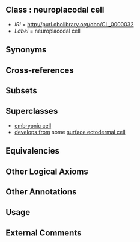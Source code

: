 
## Class : neuroplacodal cell

 * *IRI* = http://purl.obolibrary.org/obo/CL_0000032
 * *Label* = neuroplacodal cell

## Synonyms


## Cross-references


## Subsets


## Superclasses

 * [embryonic cell](../../CL/21/CL_0002321.md)
 * [develops from](../../RO/02/RO_0002202.md) some [surface ectodermal cell](../../CL/14/CL_0000114.md)

## Equivalencies


## Other Logical Axioms


## Other Annotations


## Usage


## External Comments

